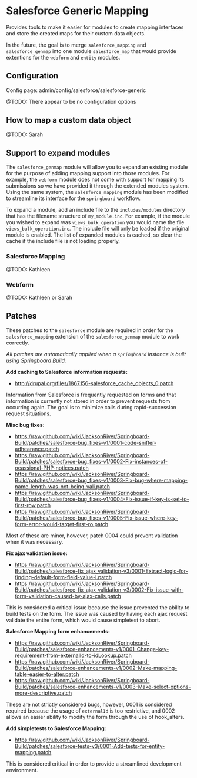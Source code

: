 # Salesforce Generic Mapping

Provides tools to make it easier for modules to create mapping interfaces and
store the created maps for their custom data objects.

In the future, the goal is to merge `salesforce_mapping` and `salesforce_genmap`
into one module `salesforce_map` that would provide extentions for the `webform`
and `entity` modules.


## Configuration

Config page: admin/config/salesforce/salesforce-generic

@TODO: There appear to be no configuration options


## How to map a custom data object

@TODO: Sarah


## Support to expand modules

The `salesforce_genmap` module will allow you to expand an existing module for the
purpose of adding mapping support into those modules.  For example, the
`webform` module does not come with support for mapping its submissions so we
have provided it through the extended modules system.  Using the same system,
the `salesforce_mapping` module has been modified to streamline its interface
for the `springboard` workflow.

To expand a module, add an include file to the `includes/modules` directory that
has the filename structure of `my_module.inc`.  For example, if the module you
wished to expand was `views_bulk_operation` you would name the file
`views_bulk_operation.inc`.  The include file will only be loaded if the
original module is enabled.  The list of expanded modules is cached, so clear
the cache if the include file is not loading properly.


### Salesforce Mapping

@TODO: Kathleen


### Webform

@TODO: Kathleen or Sarah


## Patches

These patches to the `salesforce` module are required in order for the
`salesforce_mapping` extension of the `salesforce_genmap` module to work
correctly.

_All patches are automatically applied when a `springboard` instance is built
using [Springboard Build](https://github.com/JacksonRiver/Springboard-Build)._

**Add caching to Salesforce information requests:**
  * http://drupal.org/files/1867156-salesforce_cache_objects_0.patch

Information from Salesforce is frequently requested on forms and that
information is currently not stored in order to prevent requests from occurring
again.  The goal is to minimize calls during rapid-succession request
situations.


**Misc bug fixes:**
  * https://raw.github.com/wiki/JacksonRiver/Springboard-Build/patches/salesforce-bug_fixes-v1/0001-code-sniffer-adhearance.patch
  * https://raw.github.com/wiki/JacksonRiver/Springboard-Build/patches/salesforce-bug_fixes-v1/0002-Fix-instances-of-ocassional-PHP-notices.patch
  * https://raw.github.com/wiki/JacksonRiver/Springboard-Build/patches/salesforce-bug_fixes-v1/0003-Fix-bug-where-mapping-name-length-was-not-being-vali.patch
  * https://raw.github.com/wiki/JacksonRiver/Springboard-Build/patches/salesforce-bug_fixes-v1/0004-Fix-issue-if-key-is-set-to-first-row.patch
  * https://raw.github.com/wiki/JacksonRiver/Springboard-Build/patches/salesforce-bug_fixes-v1/0005-Fix-issue-where-key-form-error-would-target-first-ro.patch

Most of these are minor, however, patch 0004 could prevent validation when it
was necessary.


**Fix ajax validation issue:**
  * https://raw.github.com/wiki/JacksonRiver/Springboard-Build/patches/salesforce-fix_ajax_validation-v3/0001-Extract-logic-for-finding-default-form-field-value-i.patch
  * https://raw.github.com/wiki/JacksonRiver/Springboard-Build/patches/salesforce-fix_ajax_validation-v3/0002-Fix-issue-with-form-validation-caused-by-ajax-calls.patch

This is considered a critical issue because the issue prevented the ability to
build tests on the form. The issue was caused by having each ajax request
validate the entire form, which would cause simpletest to abort.


**Salesforce Mapping form enhancements:**
  * https://raw.github.com/wiki/JacksonRiver/Springboard-Build/patches/salesforce-enhancements-v1/0001-Change-key-requirement-from-externalId-to-idLookup.patch
  * https://raw.github.com/wiki/JacksonRiver/Springboard-Build/patches/salesforce-enhancements-v1/0002-Make-mapping-table-easier-to-alter.patch
  * https://raw.github.com/wiki/JacksonRiver/Springboard-Build/patches/salesforce-enhancements-v1/0003-Make-select-options-more-descriptive.patch

These are not strictly considered bugs, however, 0001 is considered required
because the usage of `externalId` is too restrictive, and 0002 allows an easier
ability to modify the form through the use of hook_alters.


**Add simpletests to Salesforce Mapping:**
  * https://raw.github.com/wiki/JacksonRiver/Springboard-Build/patches/salesforce-tests-v3/0001-Add-tests-for-entity-mapping.patch

This is considered critical in order to provide a streamlined development
environment.

